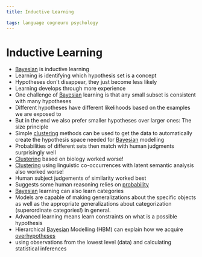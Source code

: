 ```yaml
---
title: Inductive Learning

tags: language cogneuro psychology 
---
```


# Inductive Learning
- [Bayesian](Bayesian.md) is inductive learning
- Learning is identifying which hypothesis set is a concept
- Hypotheses don't disappear, they just become less likely
- Learning develops through more experience
- One challenge of [Bayesian](Bayesian.md) learning is that any small subset is consistent with many hypotheses
- Different hypotheses have different likelihoods based on the examples we are exposed to
- But in the end we also prefer smaller hypotheses over larger ones: The size principle
- Simple [clustering](Clustering.md) methods can be used to get the data to automatically create the hypothesis space needed for [Bayesian](Bayesian.md) modelling
- Probabilities of different sets then match with human judgments surprisingly well
- [Clustering](Clustering.md) based on biology worked worse!
- [Clustering](Clustering.md) using linguistic co-occurrences with latent semantic analysis also worked worse!
- Human subject judgements of similarity worked best
- Suggests some human reasoning relies on [probability](Probability.md)
- [Bayesian](Bayesian.md) learning can also learn categories
- Models are capable of making generalizations about the specific objects as well as the appropriate generalizations about categorization (superordinate categories!) in general.
- Advanced learning means learn constraints on what is a possible hypothesis
- Hierarchical [Bayesian](Bayesian.md) Modelling (HBM) can explain how we acquire [overhypotheses](Overhypotheses.md)
- using observations from the lowest level (data) and calculating statistical inferences






































